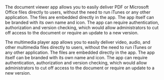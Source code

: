 The document viewer app allows you to easily deliver PDF or Microsoft Office files directly to users, without the need to run iTunes or any other application. The files are embedded directly in the app. The app itself can be branded with its own name and icon. The app can require authentication, authorization and version checking, which would allow administrators to cut off access to the document or require an update to a new version.

The multimedia player app allows you to easily deliver video, audio, and other multimedia files directly to users, without the need to run iTunes or any other application. The files are embedded directly in the app. The app itself can be branded with its own name and icon. The app can require authentication, authorization and version checking, which would allow administrators to cut off access to the document or require an update to a new version.
